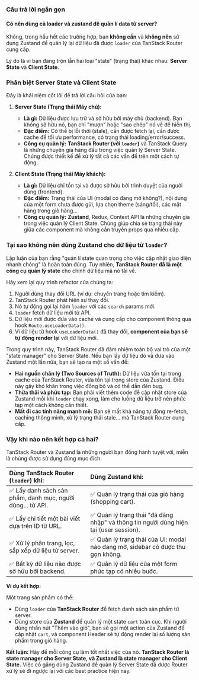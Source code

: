 
### Câu trả lời ngắn gọn
#### Có nên dùng cả loader và zustand để quản lí data từ server?
Không, trong hầu hết các trường hợp, bạn **không cần** và **không nên** sử dụng Zustand để quản lý lại dữ liệu đã được `loader` của TanStack Router cung cấp.

Lý do là vì bạn đang trộn lẫn hai loại "state" (trạng thái) khác nhau: **Server State** và **Client State**.

### Phân biệt Server State và Client State
Đây là khái niệm cốt lõi để trả lời câu hỏi của bạn:

1.  **Server State (Trạng thái Máy chủ):**
    *   **Là gì:** Dữ liệu được lưu trữ và sở hữu bởi máy chủ (backend). Bạn không sở hữu nó, bạn chỉ "mượn" hoặc "sao chép" nó về để hiển thị.
    *   **Đặc điểm:** Có thể bị lỗi thời (stale), cần được fetch lại, cần được cache để tối ưu performance, có trạng thái loading/error/success.
    *   **Công cụ quản lý:** **TanStack Router (với `loader`)** và TanStack Query là những chuyên gia hàng đầu trong việc quản lý Server State. Chúng được thiết kế để xử lý tất cả các vấn đề trên một cách tự động.

2.  **Client State (Trạng thái Máy khách):**
    *   **Là gì:** Dữ liệu chỉ tồn tại và được sở hữu bởi trình duyệt của người dùng (frontend).
    *   **Đặc điểm:** Trạng thái của UI (modal có đang mở không?), nội dung của một form chưa được gửi, lựa chọn theme (sáng/tối), các mặt hàng trong giỏ hàng...
    *   **Công cụ quản lý:** **Zustand**, Redux, Context API là những chuyên gia trong việc quản lý Client State. Chúng giúp chia sẻ trạng thái này giữa các component mà không cần truyền props qua nhiều cấp.

### Tại sao không nên dùng Zustand cho dữ liệu từ `loader`?

Lập luận của bạn rằng "quản lí state quan trọng cho việc cập nhật giao diện nhanh chóng" là hoàn toàn đúng. Tuy nhiên, **TanStack Router đã là một công cụ quản lý state** cho chính dữ liệu mà nó tải về.

Hãy xem lại quy trình refactor của chúng ta:

1.  Người dùng thay đổi URL (ví dụ: chuyển trang hoặc tìm kiếm).
2.  TanStack Router phát hiện sự thay đổi.
3.  Nó tự động gọi lại hàm `loader` với các `search` params mới.
4.  `loader` fetch dữ liệu mới từ API.
5.  Dữ liệu mới được đưa vào cache và cung cấp cho component thông qua hook `Route.useLoaderData()`.
6.  Vì dữ liệu từ hook `useLoaderData()` đã thay đổi, **component của bạn sẽ tự động render lại** với dữ liệu mới.

Trong quy trình này, TanStack Router đã đảm nhiệm toàn bộ vai trò của một "state manager" cho Server State. Nếu bạn lấy dữ liệu đó và đưa vào Zustand một lần nữa, bạn sẽ tạo ra một số vấn đề:

*   **Hai nguồn chân lý (Two Sources of Truth):** Dữ liệu vừa tồn tại trong cache của TanStack Router, vừa tồn tại trong store của Zustand. Điều này gây khó khăn trong việc đồng bộ và có thể dẫn đến bug.
*   **Thừa thãi và phức tạp:** Bạn phải viết thêm code để cập nhật store của Zustand mỗi khi `loader` chạy xong, làm cho luồng dữ liệu trở nên phức tạp một cách không cần thiết.
*   **Mất đi các tính năng mạnh mẽ:** Bạn sẽ mất khả năng tự động re-fetch, caching thông minh, xử lý trạng thái stale... mà TanStack Router cung cấp.

### Vậy khi nào nên kết hợp cả hai?

TanStack Router và Zustand là những người bạn đồng hành tuyệt vời, miễn là chúng được sử dụng đúng mục đích.

| Dùng TanStack Router (`loader`) khi: | Dùng Zustand khi: |
| :--- | :--- |
| ✅ Lấy danh sách sản phẩm, danh mục, người dùng... từ API. | ✅ Quản lý trạng thái của giỏ hàng (shopping cart). |
| ✅ Lấy chi tiết một bài viết dựa trên ID từ URL. | ✅ Quản lý trạng thái "đã đăng nhập" và thông tin người dùng hiện tại (user session). |
| ✅ Xử lý phân trang, lọc, sắp xếp dữ liệu từ server. | ✅ Quản lý trạng thái của UI: modal nào đang mở, sidebar có được thu gọn không. |
| ✅ Bất kỳ dữ liệu nào được sở hữu bởi backend. | ✅ Quản lý dữ liệu của một form phức tạp có nhiều bước. |

**Ví dụ kết hợp:**

Một trang sản phẩm có thể:
*   Dùng `loader` của **TanStack Router** để fetch danh sách sản phẩm từ server.
*   Dùng store của **Zustand** để quản lý một state `cart` toàn cục. Khi người dùng nhấn nút "Thêm vào giỏ", bạn sẽ gọi một action của Zustand để cập nhật `cart`, và component Header sẽ tự động render lại số lượng sản phẩm trong giỏ hàng.

**Kết luận:** Hãy để mỗi công cụ làm tốt nhất việc của nó. **TanStack Router là state manager cho Server State, và Zustand là state manager cho Client State.** Việc cố gắng dùng Zustand để quản lý Server State đã được Router xử lý sẽ đi ngược lại với các best practice hiện nay.